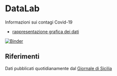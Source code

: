 # DataLab

Informazioni sui contagi Covid-19
* [rappresentazione grafica dei dati](./grafico-Sicilia.jpg)

[![Binder](https://mybinder.org/badge_logo.svg)](https://mybinder.org/v2/gh/POSS-UniMe/DataLab/master?filepath=ContagiSicilia.ipynb)

## Riferimenti
Dati pubblicati quotidianamente dal [Giornale di Sicilia](https://gds.it/)
